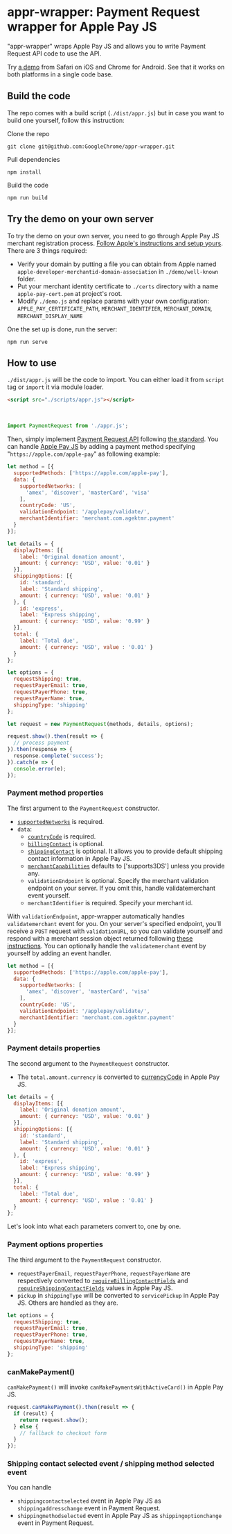 <!---
    Copyright 2017 Google

    Licensed under the Apache License, Version 2.0 (the "License");
    you may not use this file except in compliance with the License.
    You may obtain a copy of the License at

        http://www.apache.org/licenses/LICENSE-2.0

    Unless required by applicable law or agreed to in writing, software
    distributed under the License is distributed on an "AS IS" BASIS,
    WITHOUT WARRANTIES OR CONDITIONS OF ANY KIND, either express or implied.
    See the License for the specific language governing permissions and
    limitations under the License.
-->

# appr-wrapper: Payment Request wrapper for Apple Pay JS
"appr-wrapper" wraps Apple Pay JS and allows you to write Payment Request API
code to use the API.

Try [a demo](https://web-payment-apis.appspot.com/) from Safari on iOS and
Chrome for Android. See that it works on both platforms in a single code base.

## Build the code
The repo comes with a build script (`./dist/appr.js`) but in case you want to
build one yourself, follow this instruction:

Clone the repo

```
git clone git@github.com:GoogleChrome/appr-wrapper.git
```

Pull dependencies

```
npm install
```

Build the code

```
npm run build
```

## Try the demo on your own server
To try the demo on your own server, you need to go through Apple Pay JS merchant
registration process. [Follow Apple's instructions and setup
yours](https://developer.apple.com/reference/applepayjs). There are 3 things
required:

* Verify your domain by putting a file you can obtain from Apple named
  `apple-developer-merchantid-domain-association` in `./demo/well-known` folder.
* Put your merchant identity certificate to `./certs` directory with a name
  `apple-pay-cert.pem` at project's root.
* Modify `./demo.js` and replace params with your own configuration:
  `APPLE_PAY_CERTIFICATE_PATH`, `MERCHANT_IDENTIFIER`, `MERCHANT_DOMAIN`,
  `MERCHANT_DISPLAY_NAME`

One the set up is done, run the server:

```
npm run serve
```

## How to use
`./dist/appr.js` will be the code to import. You can either load it from
`script` tag or `import` it via module loader.

```html
<script src="./scripts/appr.js"></script>
```
 
```js
import PaymentRequest from './appr.js';
```

Then, simply implement [Payment Request
API](https://developers.google.com/web/fundamentals/discovery-and-monetization/payment-request/)
following [the standard](https://www.w3.org/TR/payment-request/). You can handle
[Apple Pay JS](https://developer.apple.com/reference/applepayjs) by adding a
payment method specifying "`https://apple.com/apple-pay`" as following example:

```js
let method = [{
  supportedMethods: ['https://apple.com/apple-pay'],
  data: {
    supportedNetworks: [
      'amex', 'discover', 'masterCard', 'visa'
    ],
    countryCode: 'US',
    validationEndpoint: '/applepay/validate/',
    merchantIdentifier: 'merchant.com.agektmr.payment'
  }
}];

let details = {
  displayItems: [{
    label: 'Original donation amount',
    amount: { currency: 'USD', value: '0.01' }
  }],
  shippingOptions: [{
    id: 'standard',
    label: 'Standard shipping',
    amount: { currency: 'USD', value: '0.01' }
  }, {
    id: 'express',
    label: 'Express shipping',
    amount: { currency: 'USD', value: '0.99' }
  }],
  total: {
    label: 'Total due',
    amount: { currency: 'USD', value : '0.01' }
  }
};

let options = {
  requestShipping: true,
  requestPayerEmail: true,
  requestPayerPhone: true,
  requestPayerName: true,
  shippingType: 'shipping'
};

let request = new PaymentRequest(methods, details, options);

request.show().then(result => {
  // process payment
}).then(response => {
  response.complete('success');
}).catch(e => {
  console.error(e);
});

```

### Payment method properties
The first argument to the `PaymentRequest` constructor.

* [`supportedNetworks`](https://developer.apple.com/reference/applepayjs/paymentrequest/1916122-supportednetworks) is required.
* `data`:
    * [`countryCode`](https://developer.apple.com/reference/applepayjs/paymentrequest/1916117-countrycode) is required.
    * [`billingContact`](https://developer.apple.com/reference/applepayjs/paymentrequest/1916125-billingcontact) is optional.
    * [`shippingContact`](https://developer.apple.com/reference/applepayjs/paymentrequest/1916127-shippingcontact) is optional. It allows you to provide default shipping contact information in Apple Pay JS.
    * [`merchantCapabilities`](https://developer.apple.com/reference/applepayjs/paymentrequest/1916123-merchantcapabilities) defaults to ['supports3DS'] unless you provide any.
    * `validationEndpoint` is optional. Specify the merchant validation endpoint on your server. If you omit this, handle validatemerchant event yourself.
    * `merchantIdentifier` is required. Specify your merchant id.

With `validationEndpoint`, appr-wrapper automatically handles `validatemerchant`
event for you. On your server's specified endpoint, you'll receive a `POST`
request with `validationURL`, so you can validate yourself and respond with a
merchant session object returned following [these
instructions](https://developer.apple.com/reference/applepayjs/applepaysession/1778021-onvalidatemerchant).
You can optionally handle the `validatemerchant` event by yourself by adding an
event handler.

```js
let method = [{
  supportedMethods: ['https://apple.com/apple-pay'],
  data: {
    supportedNetworks: [
      'amex', 'discover', 'masterCard', 'visa'
    ],
    countryCode: 'US',
    validationEndpoint: '/applepay/validate/',
    merchantIdentifier: 'merchant.com.agektmr.payment'
  }
}];
```

### Payment details properties
The second argument to the `PaymentRequest` constructor.

* The `total.amount.currency` is converted to
  [currencyCode](https://developer.apple.com/reference/applepayjs/paymentrequest/1916118-currencycode)
  in Apple Pay JS.

```js
let details = {
  displayItems: [{
    label: 'Original donation amount',
    amount: { currency: 'USD', value: '0.01' }
  }],
  shippingOptions: [{
    id: 'standard',
    label: 'Standard shipping',
    amount: { currency: 'USD', value: '0.01' }
  }, {
    id: 'express',
    label: 'Express shipping',
    amount: { currency: 'USD', value: '0.99' }
  }],
  total: {
    label: 'Total due',
    amount: { currency: 'USD', value : '0.01' }
  }
};
```

Let's look into what each parameters convert to, one by one.

### Payment options properties
The third argument to the `PaymentRequest` constructor.
* `requestPayerEmail`, `requestPayerPhone`, `requestPayerName` are respectively
  converted to
  [`requireBillingContactFields`](https://developer.apple.com/reference/applepayjs/paymentrequest/2216120-requiredbillingcontactfields)
  and
  [`requireShippingContactFields`](https://developer.apple.com/reference/applepayjs/paymentrequest/2216121-requiredshippingcontactfields)
  values in Apple Pay JS.
* `pickup` in `shippingType` will be converted to `servicePickup` in Apple Pay
  JS. Others are handled as they are.

```js
let options = {
  requestShipping: true,
  requestPayerEmail: true,
  requestPayerPhone: true,
  requestPayerName: true,
  shippingType: 'shipping'
};
```

### canMakePayment()
`canMakePayment()` will invoke `canMakePaymentsWithActiveCard()` in Apple Pay JS.

```js
request.canMakePayment().then(result => {
  if (result) {
    return request.show();
  } else {
    // fallback to checkout form
  }
});
```

### Shipping contact selected event / shipping method selected event
You can handle
* `shippingcontactselected` event in Apple Pay JS as `shippingaddresschange`
  event in Payment Request.
* `shippingmethodselected` event in Apple Pay JS as `shippingoptionchange` event
  in Payment Request.

